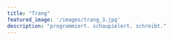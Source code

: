 ```yaml
---
title: "Trang"
featured_image: '/images/trang_3.jpg'
description: "programmiert. schaupielert. schreibt."
---
```

